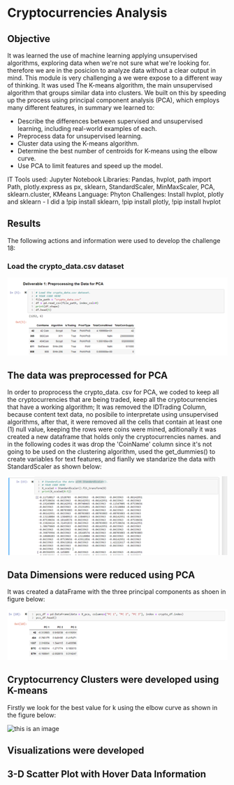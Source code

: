 # Cryptocurrencies Analysis

## Objective
It was learned the use of  machine learning applying unsupervised algorithms, exploring data when we're not sure what we're looking for. therefore we are in the posicion to analyze data without a clear output in mind. This module is very challenging a we were expose to a different way of thinking.
It was used The K-means algorithm, the main unsupervised algorithm that groups similar data into clusters. We built on this by speeding up the process using principal component analysis (PCA), which employs many different features, in summary we learned to: 
* Describe the differences between supervised and unsupervised learning, including real-world examples of each.
* Preprocess data for unsupervised learning.
* Cluster data using the K-means algorithm.
* Determine the best number of centroids for K-means using the elbow curve.
* Use PCA to limit features and speed up the model.

IT Tools used: Jupyter Notebook
Libraries: Pandas, hvplot, path import Path, plotly.express as px, sklearn, StandardScaler, MinMaxScaler, PCA, sklearn.cluster, KMeans
Language: Phyton
Challenges: Install hvplot, plotly and sklearn - I did a !pip install sklearn, !pip install plotly, !pip install hvplot 

## Results

The following actions and information were used to develop the challenge 18:
### Load the crypto_data.csv dataset

![this is an image](https://github.com/JJF1962/Cryptocurrencies/blob/main/images/Deliverable%201%20Load%20the%20crypto_data.csv%20dataset.PNG)

## The data was preprocessed for PCA
In order to proprocess the crypto_data. csv for PCA, we coded to keep all the cryptocurrencies that are being traded, keep all the cryptocurrencies that have a working algorithm; It was removed the IDTrading Column, because content text data, no posibile to interpretate using unsupervised algorithms, after that, it were removed all the cells that contain at least one (1) null value, keeping the rows were coins were mined, aditionally it was created a new dataframe that holds only the cryptocurrencies names. and in the following codes it was drop the 'CoinName' column since it's not going to be used on the clustering algorithm, used the get_dummies() to create variables for text features, and fianlly we standarize the data with StandardScaler as shown below:

![this is an image](https://github.com/JJF1962/Cryptocurrencies/blob/main/images/StandardScaler.%20PNG.PNG) 

##  Data Dimensions were reduced using PCA
It was created a dataFrame with the three principal components as shoen in figure below: 


![this is an image](https://github.com/JJF1962/Cryptocurrencies/blob/main/images/Delivery2%20Data%20Frame%20with%203%20componentsPNG.PNG)

##  Cryptocurrency Clusters were developed using K-means
Firstly we look for the best value for k using the elbow curve as shown in the figure below:

![this is an image]()

##  Visualizations were developed
##  3-D Scatter Plot with Hover Data Information

